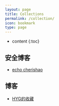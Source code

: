 ```yaml
---
layout: page
title: Collections
permalink: /collection/
icon: bookmark
type: page
---
```


* content
{:toc}


## 安全博客

* [echo cherishao](http://cherishao.com/)

## 博客

* [HYG的收藏](https://gaohaoyang.github.io/collection/)
